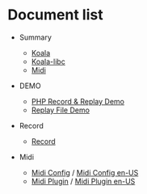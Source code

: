 # Document list

- Summary
    - [Koala](../koala/README.md)
    - [Koala-libc](../koala-libc/README.md)
    - [Midi](../php/midi/README.md)

- DEMO
    - [PHP Record & Replay Demo](./example/php/README.md)
    - [Replay File Demo](./midi/Replay-file.md)

- Record

    - [Record](./recorder/recorder.md)

- Midi
    - [Midi Config](./midi/Config.md) / [Midi Config en-US](./midi/Config_en-US.md)
    - [Midi Plugin](./midi/Plugin.md) / [Midi Plugin en-US](./midi/Plugin_en-US.md)
